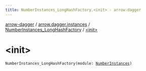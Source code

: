 ```yaml
---
title: NumberInstances_LongHashFactory.<init> - arrow-dagger
---
```


[arrow-dagger](../../index.html) / [arrow.dagger.instances](../index.html) / [NumberInstances_LongHashFactory](index.html) / [&lt;init&gt;](./-init-.html)

# &lt;init&gt;

`NumberInstances_LongHashFactory(module: `[`NumberInstances`](../-number-instances/index.html)`)`